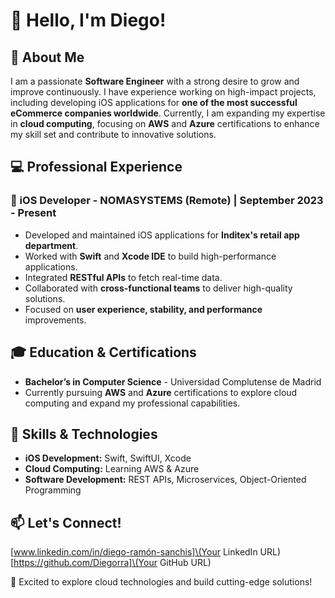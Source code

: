 # 👋 Hello, I'm Diego!

## 🚀 About Me

I am a passionate **Software Engineer** with a strong desire to grow and improve continuously. I have experience working on high-impact projects, including developing iOS applications for **one of the most successful eCommerce companies worldwide**. Currently, I am expanding my expertise in **cloud computing**, focusing on **AWS** and **Azure** certifications to enhance my skill set and contribute to innovative solutions.

## 💻 Professional Experience

### **📱 iOS Developer - NOMASYSTEMS (Remote) | September 2023 - Present**

- Developed and maintained iOS applications for **Inditex's retail app department**.
- Worked with **Swift** and **Xcode IDE** to build high-performance applications.
- Integrated **RESTful APIs** to fetch real-time data.
- Collaborated with **cross-functional teams** to deliver high-quality solutions.
- Focused on **user experience, stability, and performance** improvements.

## 🎓 Education & Certifications

- **Bachelor’s in Computer Science** - Universidad Complutense de Madrid
- Currently pursuing **AWS** and **Azure** certifications to explore cloud computing and expand my professional capabilities.

## 🔧 Skills & Technologies

- **iOS Development:** Swift, SwiftUI, Xcode
- **Cloud Computing:** Learning AWS & Azure
- **Software Development:** REST APIs, Microservices, Object-Oriented Programming

## 📫 Let's Connect!

[www.linkedin.com/in/diego-ramón-sanchis]\(Your LinkedIn URL)
[https://github.com/Diegorra]\(Your GitHub URL)


🚀 Excited to explore cloud technologies and build cutting-edge solutions!


